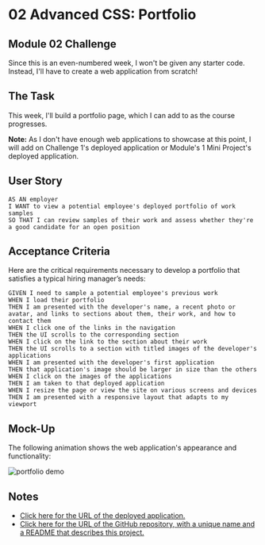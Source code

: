 # 02 Advanced CSS: Portfolio
## Module 02 Challenge

Since this is an even-numbered week, I won't be given any starter code. Instead, I'll have to create a web application from scratch! 

## The Task

This week, I'll build a portfolio page, which I can add to as the course progresses.  


**Note:** As I don't have enough web applications to showcase at this point, I will add on Challenge 1's deployed application or Module's 1 Mini Project's deployed application.


## User Story

```
AS AN employer
I WANT to view a potential employee's deployed portfolio of work samples
SO THAT I can review samples of their work and assess whether they're a good candidate for an open position
```


## Acceptance Criteria

Here are the critical requirements necessary to develop a portfolio that satisfies a typical hiring manager’s needs:

```
GIVEN I need to sample a potential employee's previous work
WHEN I load their portfolio
THEN I am presented with the developer's name, a recent photo or avatar, and links to sections about them, their work, and how to contact them
WHEN I click one of the links in the navigation
THEN the UI scrolls to the corresponding section
WHEN I click on the link to the section about their work
THEN the UI scrolls to a section with titled images of the developer's applications
WHEN I am presented with the developer's first application
THEN that application's image should be larger in size than the others
WHEN I click on the images of the applications
THEN I am taken to that deployed application
WHEN I resize the page or view the site on various screens and devices
THEN I am presented with a responsive layout that adapts to my viewport
```


## Mock-Up

The following animation shows the web application's appearance and functionality:

![portfolio demo](./assets/images/demo.gif)


## Notes

* [Click here for the URL of the deployed application.](https://badrulborhanudin.github.io/portfolio)
* [Click here for the URL of the GitHub repository, with a unique name and a README that describes this project.](https://github.com/BadrulBorhanudin/portfolio)
